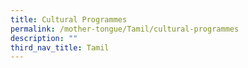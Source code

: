 ```yaml
---
title: Cultural Programmes
permalink: /mother-tongue/Tamil/cultural-programmes
description: ""
third_nav_title: Tamil
---
```

